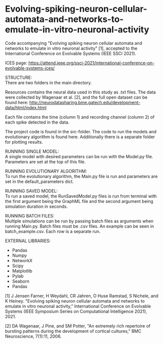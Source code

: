 # Evolving-spiking-neuron-cellular-automata-and-networks-to-emulate-in-vitro-neuronal-activity
Code accompanying "Evolving spiking neuron cellular automata and networks to emulate in vitro neuronal activity" [1], 
accepted to the International Conference on Evolvable Systems (IEEE SSCI 2021).

ICES page:
https://attend.ieee.org/ssci-2021/international-conference-on-evolvable-systems-ices/

STRUCTURE:\
There are two folders in the main directory.

Resources contains the neural data used in this study as .txt files. The data were collected by Wagenaar et al. [2], 
and the full open dataset can be found here: http://neurodatasharing.bme.gatech.edu/development-data/html/index.html

Each file contains the time (column 1) and recording channel (column 2) of each spike detected in the data.

The project code is found in the src-folder. The code to run the models and evolutionary algorithm is found here.
Additionally there is a separate folder for plotting results.

RUNNING SINGLE MODEL:\
A single model with desired parameters can be run with the Model.py file. Parameters are set at the top of this file.

RUNNING EVOLUTIONARY ALGORITHM:\
To run the evolutionary algorithm, the Main.py file is run and parameters are set in the default_parameters dict.

RUNNING SAVED MODEL:\
To run a saved model, the RunSavedModel.py files is run from terminal with the first argument being the GraphML file
and the second argument being simulation duration in seconds.

RUNNING BATCH FILES:\
Multiple simulations can be run by passing batch files as arguments when running Main.py. Batch files must be .csv
files. An example can be seen in batch_example.csv. Each row is a separate run.

EXTERNAL LIBRARIES:
- Pandas
- Numpy
- NetworkX
- Scipy
- Matplotlib
- Pylab
- Seaborn
- Pandas

[1] J Jensen Farner, H Weydahl, CR Jahren, O Huse Ramstad, S Nichele, and K Heiney. "Evolving spiking neuron cellular
automata and networks to emulate in vitro neuronal activity," International Conference on Evolvable Systems
(IEEE Symposium Series on Computational Intelligence 2021), 2021. 

[2] DA Wagenaar, J Pine, and SM Potter, "An extremely rich repertoire of bursting patterns during the development of 
cortical cultures," BMC Neuroscience, 7(1):11, 2006.
